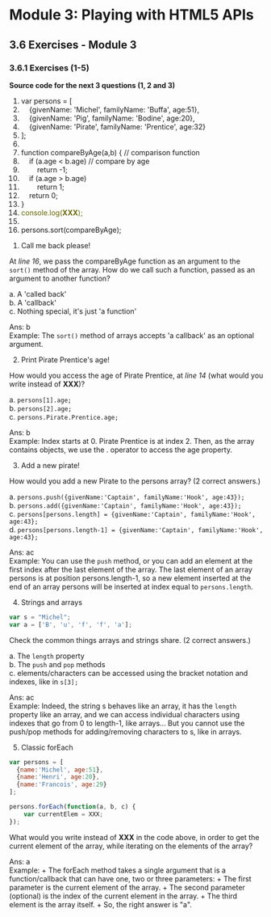 # Module 3: Playing with HTML5 APIs


## 3.6 Exercises - Module 3


### 3.6.1 Exercises (1-5)

__Source code for the next 3 questions (1, 2 and 3)__

<div class="source-code"><ol class="linenums">
<li class="L0" style="margin-bottom: 0px;" value="1"><span class="kwd">var</span><span class="pln"> persons </span><span class="pun">=</span><span class="pln"> </span><span class="pun">[</span></li>
<li class="L1" style="margin-bottom: 0px;"><span class="pln"></span><span class="pun">&nbsp; &nbsp; {</span><span class="pln">givenName</span><span class="pun">:</span><span class="pln"> </span><span class="str">'Michel'</span><span class="pun">,</span><span class="pln">&nbsp;familyName</span><span class="pun">:</span><span class="pln"> </span><span class="str">'Buffa'</span><span class="pun">,</span><span class="pln"> age</span><span class="pun">:</span><span class="lit">51</span><span class="pun">},</span></li>
<li class="L2" style="margin-bottom: 0px;"><span class="pln"></span><span class="pun">&nbsp; &nbsp; {</span><span class="pln">givenName</span><span class="pun">:</span><span class="pln"> </span><span class="str">'Pig'</span><span class="pun">,</span><span class="pln">&nbsp;familyName</span><span class="pun">:</span><span class="pln"> </span><span class="str">'Bodine'</span><span class="pun">,</span><span class="pln"> age</span><span class="pun">:</span><span class="lit">20</span><span class="pun">},</span></li>
<li class="L3" style="margin-bottom: 0px;"><span class="pln"></span><span class="pun">&nbsp; &nbsp; {</span><span class="pln">givenName</span><span class="pun">:</span><span class="pln"> </span><span class="str">'Pirate'</span><span class="pun">,</span><span class="pln">&nbsp;familyName</span><span class="pun">:</span><span class="pln"> </span><span class="str">'Prentice'</span><span class="pun">,</span><span class="pln"> age</span><span class="pun">:</span><span class="lit">32</span><span class="pun">}</span></li>
<li class="L4" style="margin-bottom: 0px;"><span class="pun">];</span></li>
<li class="L5" style="margin-bottom: 0px;"><span class="pln"> </span></li>
<li class="L6" style="margin-bottom: 0px;"><span class="kwd">function</span><span class="pln"> compareByAge</span><span class="pun">(</span><span class="pln">a</span><span class="pun">,</span><span class="pln">b</span><span class="pun">)</span><span class="pln"> </span><span class="pun">{</span><span class="pln"> </span><span class="com">// comparison function</span></li>
<li class="L7" style="margin-bottom: 0px;"><span class="pln"></span><span class="kwd">&nbsp; &nbsp; if</span><span class="pln"> </span><span class="pun">(</span><span class="pln">a</span><span class="pun">.</span><span class="pln">age </span><span class="pun">&lt;</span><span class="pln"> b</span><span class="pun">.</span><span class="pln">age</span><span class="pun">)</span><span class="pln"> </span><span class="com">// compare by age</span></li>
<li class="L8" style="margin-bottom: 0px;"><span class="pln"></span><span class="kwd">&nbsp; &nbsp; &nbsp; &nbsp; return</span><span class="pln"> </span><span class="pun">-</span><span class="lit">1</span><span class="pun">;</span></li>
<li class="L9" style="margin-bottom: 0px;"><span class="pln"></span><span class="kwd">&nbsp; &nbsp; if</span><span class="pln"> </span><span class="pun">(</span><span class="pln">a</span><span class="pun">.</span><span class="pln">age </span><span class="pun">&gt;</span><span class="pln"> b</span><span class="pun">.</span><span class="pln">age</span><span class="pun">)</span></li>
<li class="L0" style="margin-bottom: 0px;"><span class="pln"></span><span class="kwd">&nbsp; &nbsp; &nbsp; &nbsp; return</span><span class="pln"> </span><span class="lit">1</span><span class="pun">;</span></li>
<li class="L1" style="margin-bottom: 0px;"><span class="pln"></span><span class="kwd">&nbsp; &nbsp; return</span><span class="pln"> </span><span class="lit">0</span><span class="pun">;</span></li>
<li class="L2" style="margin-bottom: 0px;"><span class="pun">}</span></li>
<li class="L2" style="margin-bottom: 0px;"><span color="#666600" style="color: #666600;">console.log(<strong>XXX</strong>);</span></li>
<li class="L3" style="margin-bottom: 0px;"><span class="pln"> </span></li>
<li class="L4" style="margin-bottom: 0px;"><span class="pln">persons</span><span class="pun">.</span><span class="pln">sort</span><span class="pun">(</span><span class="pln">compareByAge</span><span class="pun">);</span></li>
</ol></div>

1. Call me back please!

  At _line 16_, we pass the compareByAge function as an argument to the `sort()` method of the array. How do we call such a function, passed as an argument to another function?

  a. A 'called back'<br>
  b. A 'callback'<br>
  c. Nothing special, it's just 'a function'<br>

  Ans: b<br>
  Example: The `sort()` method of arrays accepts 'a callback' as an optional argument.


2. Print Pirate Prentice's age!

  How would you access the age of Pirate Prentice, at _line 14_ (what would you write instead of __XXX__)?

  a. `persons[1].age;`<br>
  b. `persons[2].age;`<br>
  c. `persons.Pirate.Prentice.age;`<br>

  Ans: b<br>
  Example: Index starts at 0. Pirate Prentice is at index 2. Then, as the array contains objects, we use the . operator to access the age property.


3. Add a new pirate!

  How would you add a new Pirate to the persons array? (2 correct answers.)

  a. `persons.push({givenName:'Captain', familyName:'Hook', age:43});`<br>
  b. `persons.add({givenName:'Captain', familyName:'Hook', age:43});`<br>
  c. `persons[persons.length] = {givenName:'Captain', familyName:'Hook', age:43};`<br>
  d. `persons[persons.length-1] = {givenName:'Captain', familyName:'Hook', age:43};`<br>

  Ans: ac<br>
  Example: You can use the `push` method, or you can add an element at the first index after the last element of the array. The last element of an array persons is at position persons.length-1, so a new element inserted at the end of an array persons will be inserted at index equal to `persons.length`.


4. Strings and arrays

  ```js
  var s = "Michel";
  var a = ['B', 'u', 'f', 'f', 'a'];
  ```

  Check the common things arrays and strings share. (2 correct answers.)

  a. The `length` property<br/>
  b. The `push` and `pop` methods<br/>
  c. elements/characters can be accessed using the bracket notation and indexes, like in `s[3];`<br/>

  Ans: ac<br>
  Example: Indeed, the string s behaves like an array, it has the `length` property like an array, and we can access individual characters using indexes that go from 0 to length-1, like arrays... But you cannot use the push/pop methods for adding/removing characters to s, like in arrays.


5. Classic forEach

  ```js
  var persons = [
    {name:'Michel', age:51},
    {name:'Henri', age:20},
    {name:'Francois', age:29}
  ];

  persons.forEach(function(a, b, c) {
      var currentElem = XXX;
  });
  ```

  What would you write instead of __XXX__ in the code above, in order to get the current element of the array, while iterating on the elements of the array?

  Ans: a<br>
  Example: 
    + The forEach method takes a single argument that is a function/callback that can have one, two or three parameters:
      + The first parameter is the current element of the array.
      + The second parameter (optional) is the index of the current element in the array.
      + The third element is the array itself.
    + So, the right answer is "a".







